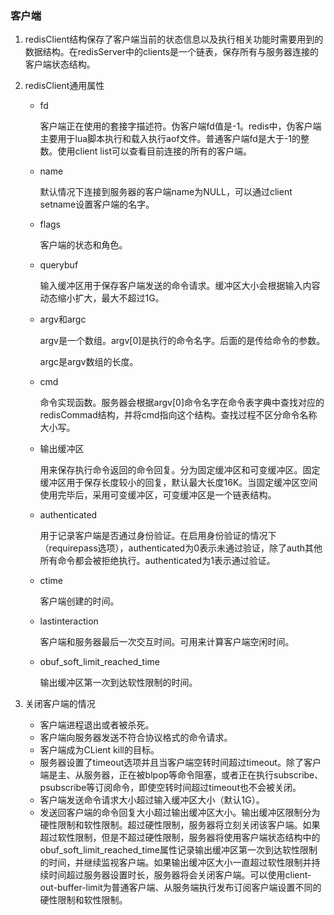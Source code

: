 ### 客户端

1. redisClient结构保存了客户端当前的状态信息以及执行相关功能时需要用到的数据结构。在redisServer中的clients是一个链表，保存所有与服务器连接的客户端状态结构。

2. redisClient通用属性

   - fd

     客户端正在使用的套接字描述符。伪客户端fd值是-1。redis中，伪客户端主要用于lua脚本执行和载入执行aof文件。普通客户端fd是大于-1的整数。使用client list可以查看目前连接的所有的客户端。

   - name

     默认情况下连接到服务器的客户端name为NULL，可以通过client setname设置客户端的名字。

   - flags

     客户端的状态和角色。

   - querybuf

     输入缓冲区用于保存客户端发送的命令请求。缓冲区大小会根据输入内容动态缩小扩大，最大不超过1G。

   - argv和argc

     argv是一个数组。argv[0]是执行的命令名字。后面的是传给命令的参数。

     argc是argv数组的长度。

   - cmd

     命令实现函数。服务器会根据argv[0]命令名字在命令表字典中查找对应的redisCommad结构，并将cmd指向这个结构。查找过程不区分命令名称大小写。

   - 输出缓冲区

     用来保存执行命令返回的命令回复。分为固定缓冲区和可变缓冲区。固定缓冲区用于保存长度较小的回复，默认最大长度16K。当固定缓冲区空间使用完毕后，采用可变缓冲区，可变缓冲区是一个链表结构。

   - authenticated

     用于记录客户端是否通过身份验证。在启用身份验证的情况下（requirepass选项），authenticated为0表示未通过验证，除了auth其他所有命令都会被拒绝执行。authenticated为1表示通过验证。

   - ctime

     客户端创建的时间。

   - lastinteraction

     客户端和服务器最后一次交互时间。可用来计算客户端空闲时间。

   - obuf_soft_limit_reached_time

     输出缓冲区第一次到达软性限制的时间。

3. 关闭客户端的情况

   - 客户端进程退出或者被杀死。
   - 客户端向服务器发送不符合协议格式的命令请求。
   - 客户端成为CLient kill的目标。
   - 服务器设置了timeout选项并且当客户端空转时间超过timeout。除了客户端是主、从服务器，正在被blpop等命令阻塞，或者正在执行subscribe、psubscribe等订阅命令，即使空转时间超过timeout也不会被关闭。
   - 客户端发送命令请求大小超过输入缓冲区大小（默认1G）。
   - 发送回客户端的命令回复大小超过输出缓冲区大小。输出缓冲区限制分为硬性限制和软性限制。超过硬性限制，服务器将立刻关闭该客户端。如果超过软性限制，但是不超过硬性限制，服务器将使用客户端状态结构中的obuf_soft_limit_reached_time属性记录输出缓冲区第一次到达软性限制的时间，并继续监视客户端。如果输出缓冲区大小一直超过软性限制并持续时间超过服务器设置时长，服务器将会关闭客户端。可以使用client-out-buffer-limit为普通客户端、从服务端执行发布订阅客户端设置不同的硬性限制和软性限制。